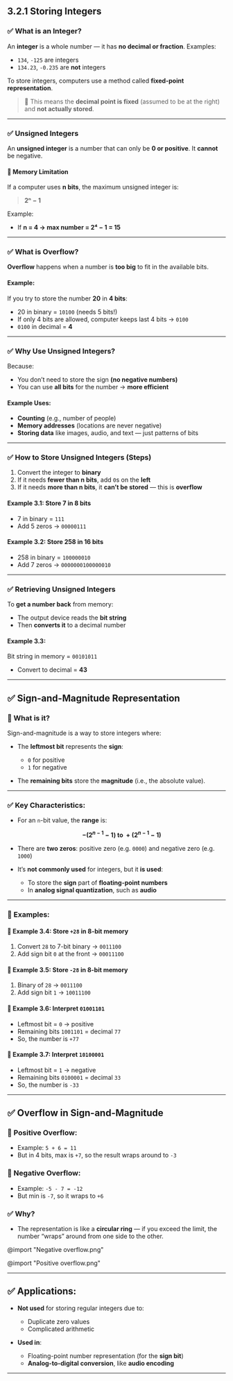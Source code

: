 
## **3.2.1 Storing Integers**

### ✅ What is an Integer?

An **integer** is a whole number — it has **no decimal or fraction**.
Examples:

*  `134`, `-125` are integers
*  `134.23`, `-0.235` are **not** integers

To store integers, computers use a method called **fixed-point representation**.

> 📌 This means the **decimal point is fixed** (assumed to be at the right) and **not actually stored**.

---

### ✅ **Unsigned Integers**

An **unsigned integer** is a number that can only be **0 or positive**.
It **cannot** be negative.

#### 📌 Memory Limitation

If a computer uses **n bits**, the maximum unsigned integer is:

> **2ⁿ − 1**

Example:

* If **n = 4 → max number = 2⁴ − 1 = 15**

---

### ✅ What is Overflow?

**Overflow** happens when a number is **too big** to fit in the available bits.

#### Example:

If you try to store the number **20** in **4 bits**:

* 20 in binary = `10100` (needs 5 bits!)
* If only 4 bits are allowed, computer keeps last 4 bits → `0100`
* `0100` in decimal = **4** 

---

### ✅ Why Use Unsigned Integers?

Because:

* You don’t need to store the sign **(no negative numbers)**
* You can use **all bits** for the number → **more efficient**

#### Example Uses:

* **Counting** (e.g., number of people)
* **Memory addresses** (locations are never negative)
* **Storing data** like images, audio, and text — just patterns of bits

---

### ✅ How to Store Unsigned Integers (Steps)

1. Convert the integer to **binary**
2. If it needs **fewer than n bits**, add `0`s on the **left**
3. If it needs **more than n bits**, it **can’t be stored** — this is **overflow**

#### Example 3.1: Store 7 in 8 bits

* 7 in binary = `111`
* Add 5 zeros → `00000111`

#### Example 3.2: Store 258 in 16 bits

* 258 in binary = `100000010`
* Add 7 zeros → `0000000100000010`

---

### ✅ Retrieving Unsigned Integers

To **get a number back** from memory:

* The output device reads the **bit string**
* Then **converts it** to a decimal number

#### Example 3.3:

Bit string in memory = `00101011`

* Convert to decimal = **43**

---

## ✅ Sign-and-Magnitude Representation

### 📌 What is it?

Sign-and-magnitude is a way to store integers where:

* The **leftmost bit** represents the **sign**:

  * `0` for positive
  * `1` for negative
* The **remaining bits** store the **magnitude** (i.e., the absolute value).

---

### ✅ Key Characteristics:

* For an `n`-bit value, the **range** is:

  **$$
  -(2^{n-1} - 1) \text{ to } + (2^{n-1} - 1)
  $$**
* There are **two zeros**: positive zero (e.g. `0000`) and negative zero (e.g. `1000`)
* It’s **not commonly used** for integers, but it **is used**:

  * To store the **sign** part of **floating-point numbers**
  * In **analog signal quantization**, such as **audio**

---

### 📌 Examples:

#### 🧾 Example 3.4: Store `+28` in 8-bit memory

1. Convert `28` to 7-bit binary → `0011100`
2. Add sign bit `0` at the front → `00011100`

#### 🧾 Example 3.5: Store `-28` in 8-bit memory

1. Binary of `28` → `0011100`
2. Add sign bit `1` → `10011100`

#### 🧾 Example 3.6: Interpret `01001101`

* Leftmost bit = `0` → positive
* Remaining bits `1001101` = decimal `77`
* So, the number is `+77`

#### 🧾 Example 3.7: Interpret `10100001`

* Leftmost bit = `1` → negative
* Remaining bits `0100001` = decimal `33`
* So, the number is `-33`

---

## ✅ Overflow in Sign-and-Magnitude

### 📌 Positive Overflow:

* Example: `5 + 6 = 11`
* But in 4 bits, max is `+7`, so the result wraps around to `-3`

### 📌 Negative Overflow:

* Example: `-5 - 7 = -12`
* But min is `-7`, so it wraps to `+6`

### ✅ Why?

* The representation is like a **circular ring** — if you exceed the limit, the number “wraps” around from one side to the other.

@import "Negative overflow.png" 

@import "Positive overflow.png"

---

## ✅ Applications:

* **Not used** for storing regular integers due to:

  * Duplicate zero values
  * Complicated arithmetic
* **Used in**:

  * Floating-point number representation (for the **sign bit**)
  * **Analog-to-digital conversion**, like **audio encoding**

---

